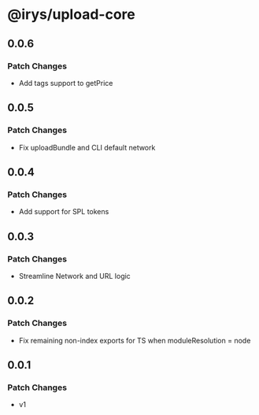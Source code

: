 # @irys/upload-core

## 0.0.6

### Patch Changes

- Add tags support to getPrice

## 0.0.5

### Patch Changes

- Fix uploadBundle and CLI default network

## 0.0.4

### Patch Changes

- Add support for SPL tokens

## 0.0.3

### Patch Changes

- Streamline Network and URL logic

## 0.0.2

### Patch Changes

- Fix remaining non-index exports for TS when moduleResolution = node

## 0.0.1

### Patch Changes

- v1
